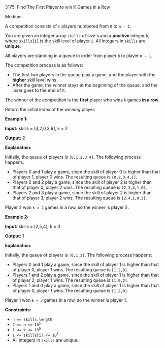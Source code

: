 3175\. Find The First Player to win K Games in a Row

Medium

A competition consists of `n` players numbered from `0` to `n - 1`.

You are given an integer array `skills` of size `n` and a **positive** integer `k`, where `skills[i]` is the skill level of player `i`. All integers in `skills` are **unique**.

All players are standing in a queue in order from player `0` to player `n - 1`.

The competition process is as follows:

*   The first two players in the queue play a game, and the player with the **higher** skill level wins.
*   After the game, the winner stays at the beginning of the queue, and the loser goes to the end of it.

The winner of the competition is the **first** player who wins `k` games **in a row**.

Return the initial index of the _winning_ player.

**Example 1:**

**Input:** skills = [4,2,6,3,9], k = 2

**Output:** 2

**Explanation:**

Initially, the queue of players is `[0,1,2,3,4]`. The following process happens:

*   Players 0 and 1 play a game, since the skill of player 0 is higher than that of player 1, player 0 wins. The resulting queue is `[0,2,3,4,1]`.
*   Players 0 and 2 play a game, since the skill of player 2 is higher than that of player 0, player 2 wins. The resulting queue is `[2,3,4,1,0]`.
*   Players 2 and 3 play a game, since the skill of player 2 is higher than that of player 3, player 2 wins. The resulting queue is `[2,4,1,0,3]`.

Player 2 won `k = 2` games in a row, so the winner is player 2.

**Example 2:**

**Input:** skills = [2,5,4], k = 3

**Output:** 1

**Explanation:**

Initially, the queue of players is `[0,1,2]`. The following process happens:

*   Players 0 and 1 play a game, since the skill of player 1 is higher than that of player 0, player 1 wins. The resulting queue is `[1,2,0]`.
*   Players 1 and 2 play a game, since the skill of player 1 is higher than that of player 2, player 1 wins. The resulting queue is `[1,0,2]`.
*   Players 1 and 0 play a game, since the skill of player 1 is higher than that of player 0, player 1 wins. The resulting queue is `[1,2,0]`.

Player 1 won `k = 3` games in a row, so the winner is player 1.

**Constraints:**

*   `n == skills.length`
*   <code>2 <= n <= 10<sup>5</sup></code>
*   <code>1 <= k <= 10<sup>9</sup></code>
*   <code>1 <= skills[i] <= 10<sup>6</sup></code>
*   All integers in `skills` are unique.